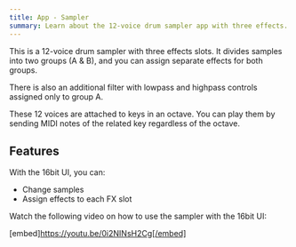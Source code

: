 ```yaml
---
title: App - Sampler
summary: Learn about the 12-voice drum sampler app with three effects.
---
```


This is a 12-voice drum sampler with three effects slots. It divides samples into two groups (A & B), and you can assign separate effects for both groups. 

There is also an additional filter with lowpass and highpass controls assigned only to group A.

These 12 voices are attached to keys in an octave. You can play them by sending MIDI notes of the related key regardless of the octave.

## Features

With the 16bit UI, you can:

- Change samples
- Assign effects to each FX slot

Watch the following video on how to use the sampler with the 16bit UI:

[embed]https://youtu.be/0i2NINsH2Cg[/embed]